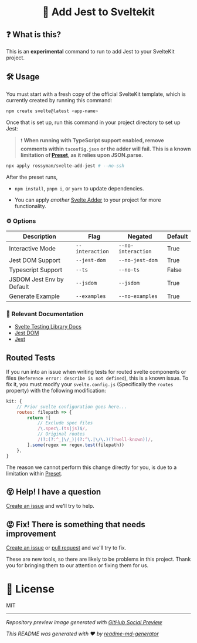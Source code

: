 <h1 align="center">🧪 Add Jest to Sveltekit</h1>

## ❓ What is this?

This is an **experimental** command to run to add Jest to your SvelteKit project.

## 🛠 Usage

You must start with a fresh copy of the official SvelteKit template, which is currently created by running this command:

```sh
npm create svelte@latest <app-name>
```

Once that is set up, run this command in your project directory to set up Jest:

> ❗️ __When running with TypeScript support enabled, remove comments within `tsconfig.json` or the adder will fail. This is a known limitation of [Preset](https://usepreset.dev/), as it relies upon JSON.parse.__

```sh
npx apply rossyman/svelte-add-jest # --no-ssh
```

After the preset runs,

-   `npm install`, `pnpm i`, or `yarn` to update dependencies.

-   You can apply _another_ [Svelte Adder](https://github.com/svelte-add/svelte-adders) to your project for more functionality.

### ⚙️ Options

| Description               | Flag            | Negated            | Default |
| ------------------------- | --------------- | ------------------ | ------- |
| Interactive Mode          | `--interaction` | `--no-interaction` | True    |
| Jest DOM Support          | `--jest-dom`    | `--no-jest-dom`    | True    |
| Typescript Support        | `--ts`          | `--no-ts`          | False   |
| JSDOM Jest Env by Default | `--jsdom`       | `--jsdom`          | True    |
| Generate Example          | `--examples`    | `--no-examples`    | True    |

### 📑 Relevant Documentation

- [Svelte Testing Library Docs](https://testing-library.com/docs/svelte-testing-library/intro/)
- [Jest DOM](https://github.com/testing-library/jest-dom#usage)
- [Jest](https://jestjs.io)

## Routed Tests

If you run into an issue when writing tests for routed svelte components or files (`Reference error: describe is not defined`), this is a known issue. To fix it, you must modify your `svelte.config.js` (Specifically the `routes` property) with the following modification:
```js
kit: {
    // Prior svelte configuration goes here...
    routes: filepath => {
        return ![
            // Exclude spec files
            /\.spec\.(ts|js)$/,
            // Original routes
            /(?:(?:^_|\/_)|(?:^\.|\/\.)(?!well-known))/,
        ].some(regex => regex.test(filepath))
    },
}
```

The reason we cannot perform this change directly for you, is due to a limitation within [Preset](https://usepreset.dev/).

## 😵 Help! I have a question

[Create an issue](https://github.com/svelte-add/jest/issues/new) and we'll try to help.

## 😡 Fix! There is something that needs improvement

[Create an issue](https://github.com/rossyman/svelte-add-jest/issues/new) or [pull request](https://github.com/rossyman/svelte-add-jest/pulls) and we'll try to fix.

These are new tools, so there are likely to be problems in this project. Thank you for bringing them to our attention or fixing them for us.

# 📄 License

MIT

---

_Repository preview image generated with [GitHub Social Preview](https://social-preview.pqt.dev)_

_This README was generated with ❤️ by [readme-md-generator](https://github.com/kefranabg/readme-md-generator)_
